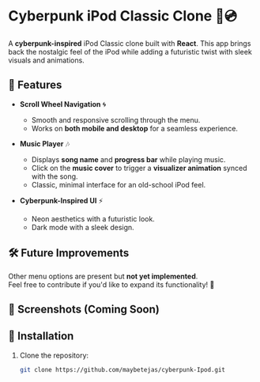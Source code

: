 # Cyberpunk iPod Classic Clone 🎵💿  

A **cyberpunk-inspired** iPod Classic clone built with **React**. This app brings back the nostalgic feel of the iPod while adding a futuristic twist with sleek visuals and animations.  

## 🚀 Features  

- **Scroll Wheel Navigation** 🌀  
  - Smooth and responsive scrolling through the menu.  
  - Works on **both mobile and desktop** for a seamless experience.  

- **Music Player** 🎶  
  - Displays **song name** and **progress bar** while playing music.  
  - Click on the **music cover** to trigger a **visualizer animation** synced with the song.  
  - Classic, minimal interface for an old-school iPod feel.  

- **Cyberpunk-Inspired UI** ⚡  
  - Neon aesthetics with a futuristic look.  
  - Dark mode with a sleek design.  

## 🛠️ Future Improvements  
Other menu options are present but **not yet implemented**.  
Feel free to contribute if you'd like to expand its functionality! 🚀  

## 📸 Screenshots (Coming Soon)  

## 🔧 Installation  

1. Clone the repository:  
   ```sh
   git clone https://github.com/maybetejas/cyberpunk-Ipod.git
